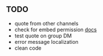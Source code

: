 
## TODO

* quote from other channels
* check for embed permission  [docs](https://discord.js.org/#/docs/main/stable/class/TextChannel?scrollTo=permissionsFor)
* test quote on group DM
* error message localization
* clean code
